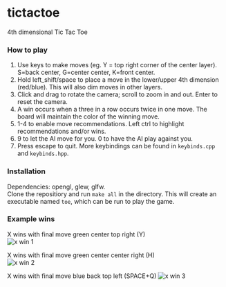 # tictactoe
4th dimensional Tic Tac Toe

### How to play
1. Use keys to make moves (eg. Y = top right corner of the center layer). S=back center, G=center center, K=front center.
2. Hold left_shift/space to place a move in the lower/upper 4th dimension (red/blue). This will also dim moves in other layers.
3. Click and drag to rotate the camera; scroll to zoom in and out. Enter to reset the camera.
4. A win occurs when a three in a row occurs twice in one move. The board will maintain the color of the winning move.
5. 1-4 to enable move recommendations. Left ctrl to highlight recommendations and/or wins.
6. 9 to let the AI move for you. 0 to have the AI play against you.
7. Press escape to quit. More keybindings can be found in `keybinds.cpp` and `keybinds.hpp`.

### Installation
Dependencies: opengl, glew, glfw.  
Clone the repositiory and run `make all` in the directory. This will create an executable named `toe`, which can be run to play the game.  

### Example wins
X wins with final move green center top right (Y)  
![x win 1](https://i.ibb.co/mJCMcBk/xwin1.png)

X wins with final move green center center right (H)  
![x win 2](https://i.ibb.co/W0dq20v/xwin2.png)

X wins with final move blue back top left (SPACE+Q)
![x win 3](https://i.ibb.co/7gPRJX1/xwin3.png)
